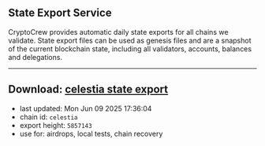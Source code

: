 ## State Export Service
CryptoCrew provides automatic daily state exports for all chains we validate. State export files can be used as genesis files and are a snapshot of the current blockchain state, including all validators, accounts, balances and delegations.

---
**Download: [celestia state export](https://dl-eu2.ccvalidators.com/SERVICE/celestia/celestia_export_5857143.json)**
---

- last updated: Mon Jun 09 2025 17:36:04
- chain id: `celestia`
- export height: `5857143`
- use for: airdrops, local tests, chain recovery
